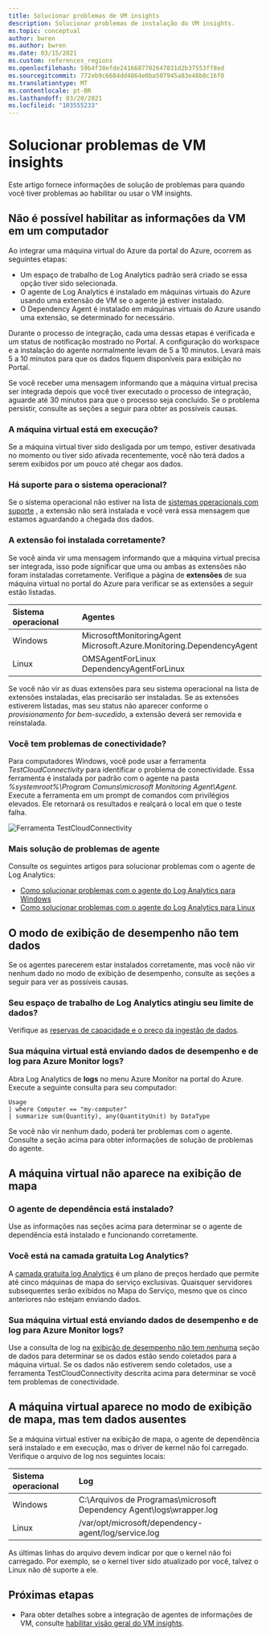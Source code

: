 ```yaml
---
title: Solucionar problemas de VM insights
description: Solucionar problemas de instalação do VM insights.
ms.topic: conceptual
author: bwren
ms.author: bwren
ms.date: 03/15/2021
ms.custom: references_regions
ms.openlocfilehash: 59b4f38efde2416687702647031d2b37553ff8ed
ms.sourcegitcommit: 772eb9c6684dd4864e0ba507945a83e48b8c16f0
ms.translationtype: MT
ms.contentlocale: pt-BR
ms.lasthandoff: 03/20/2021
ms.locfileid: "103555233"
---
```

# <a name="troubleshoot-vm-insights"></a>Solucionar problemas de VM insights
Este artigo fornece informações de solução de problemas para quando você tiver problemas ao habilitar ou usar o VM insights.

## <a name="cannot-enable-vm-insights-on-a-machine"></a>Não é possível habilitar as informações da VM em um computador
Ao integrar uma máquina virtual do Azure da portal do Azure, ocorrem as seguintes etapas:

- Um espaço de trabalho de Log Analytics padrão será criado se essa opção tiver sido selecionada.
- O agente de Log Analytics é instalado em máquinas virtuais do Azure usando uma extensão de VM se o agente já estiver instalado.
- O Dependency Agent é instalado em máquinas virtuais do Azure usando uma extensão, se determinado for necessário.
  
Durante o processo de integração, cada uma dessas etapas é verificada e um status de notificação mostrado no Portal. A configuração do workspace e a instalação do agente normalmente levam de 5 a 10 minutos. Levará mais 5 a 10 minutos para que os dados fiquem disponíveis para exibição no Portal.

Se você receber uma mensagem informando que a máquina virtual precisa ser integrada depois que você tiver executado o processo de integração, aguarde até 30 minutos para que o processo seja concluído. Se o problema persistir, consulte as seções a seguir para obter as possíveis causas.

### <a name="is-the-virtual-machine-running"></a>A máquina virtual está em execução?
 Se a máquina virtual tiver sido desligada por um tempo, estiver desativada no momento ou tiver sido ativada recentemente, você não terá dados a serem exibidos por um pouco até chegar aos dados.

### <a name="is-the-operating-system-supported"></a>Há suporte para o sistema operacional?
Se o sistema operacional não estiver na lista de [sistemas operacionais com suporte](vminsights-enable-overview.md#supported-operating-systems) , a extensão não será instalada e você verá essa mensagem que estamos aguardando a chegada dos dados.

### <a name="did-the-extension-install-properly"></a>A extensão foi instalada corretamente?
Se você ainda vir uma mensagem informando que a máquina virtual precisa ser integrada, isso pode significar que uma ou ambas as extensões não foram instaladas corretamente. Verifique a página de **extensões** de sua máquina virtual no portal do Azure para verificar se as extensões a seguir estão listadas.

| Sistema operacional | Agentes | 
|:---|:---|
| Windows | MicrosoftMonitoringAgent<br>Microsoft.Azure.Monitoring.DependencyAgent |
| Linux | OMSAgentForLinux<br>DependencyAgentForLinux |

Se você não vir as duas extensões para seu sistema operacional na lista de extensões instaladas, elas precisarão ser instaladas. Se as extensões estiverem listadas, mas seu status não aparecer conforme o *provisionamento for bem-sucedido*, a extensão deverá ser removida e reinstalada.

### <a name="do-you-have-connectivity-issues"></a>Você tem problemas de conectividade?
Para computadores Windows, você pode usar a ferramenta  *TestCloudConnectivity* para identificar o problema de conectividade. Essa ferramenta é instalada por padrão com o agente na pasta *%systemroot%\Program Comuns\microsoft Monitoring Agent\Agent*. Execute a ferramenta em um prompt de comandos com privilégios elevados. Ele retornará os resultados e realçará o local em que o teste falha. 

![Ferramenta TestCloudConnectivity](media/vminsights-troubleshoot/test-cloud-connectivity.png)

### <a name="more-agent-troubleshooting"></a>Mais solução de problemas de agente

Consulte os seguintes artigos para solucionar problemas com o agente de Log Analytics:

- [Como solucionar problemas com o agente do Log Analytics para Windows](../agents/agent-windows-troubleshoot.md)
- [Como solucionar problemas com o agente do Log Analytics para Linux](../agents/agent-linux-troubleshoot.md)

## <a name="performance-view-has-no-data"></a>O modo de exibição de desempenho não tem dados
Se os agentes parecerem estar instalados corretamente, mas você não vir nenhum dado no modo de exibição de desempenho, consulte as seções a seguir para ver as possíveis causas.

### <a name="has-your-log-analytics-workspace-reached-its-data-limit"></a>Seu espaço de trabalho de Log Analytics atingiu seu limite de dados?
Verifique as [reservas de capacidade e o preço da ingestão de dados](https://azure.microsoft.com/pricing/details/monitor/).

### <a name="is-your-virtual-machine-sending-log-and-performance-data-to-azure-monitor-logs"></a>Sua máquina virtual está enviando dados de desempenho e de log para Azure Monitor logs?

Abra Log Analytics de **logs** no menu Azure Monitor na portal do Azure. Execute a seguinte consulta para seu computador:

```kuso
Usage 
| where Computer == "my-computer" 
| summarize sum(Quantity), any(QuantityUnit) by DataType
```

Se você não vir nenhum dado, poderá ter problemas com o agente. Consulte a seção acima para obter informações de solução de problemas do agente.

## <a name="virtual-machine-doesnt-appear-in-map-view"></a>A máquina virtual não aparece na exibição de mapa

### <a name="is-the-dependency-agent-installed"></a>O agente de dependência está instalado?
 Use as informações nas seções acima para determinar se o agente de dependência está instalado e funcionando corretamente.

### <a name="are-you-on-the-log-analytics-free-tier"></a>Você está na camada gratuita Log Analytics?
A [camada gratuita log Analytics](https://azure.microsoft.com/pricing/details/monitor/) é um plano de preços herdado que permite até cinco máquinas de mapa do serviço exclusivas. Quaisquer servidores subsequentes serão exibidos no Mapa do Serviço, mesmo que os cinco anteriores não estejam enviando dados.

### <a name="is-your-virtual-machine-sending-log-and-performance-data-to-azure-monitor-logs"></a>Sua máquina virtual está enviando dados de desempenho e de log para Azure Monitor logs?
Use a consulta de log na [exibição de desempenho não tem nenhuma](#performance-view-has-no-data) seção de dados para determinar se os dados estão sendo coletados para a máquina virtual. Se os dados não estiverem sendo coletados, use a ferramenta TestCloudConnectivity descrita acima para determinar se você tem problemas de conectividade.


## <a name="virtual-machine-appears-in-map-view-but-has-missing-data"></a>A máquina virtual aparece no modo de exibição de mapa, mas tem dados ausentes
Se a máquina virtual estiver na exibição de mapa, o agente de dependência será instalado e em execução, mas o driver de kernel não foi carregado. Verifique o arquivo de log nos seguintes locais:

| Sistema operacional | Log | 
|:---|:---|
| Windows | C:\Arquivos de Programas\microsoft Dependency Agent\logs\wrapper.log |
| Linux | /var/opt/microsoft/dependency-agent/log/service.log |

As últimas linhas do arquivo devem indicar por que o kernel não foi carregado. Por exemplo, se o kernel tiver sido atualizado por você, talvez o Linux não dê suporte a ele.
## <a name="next-steps"></a>Próximas etapas

- Para obter detalhes sobre a integração de agentes de informações de VM, consulte [habilitar visão geral do VM insights](vminsights-enable-overview.md).
